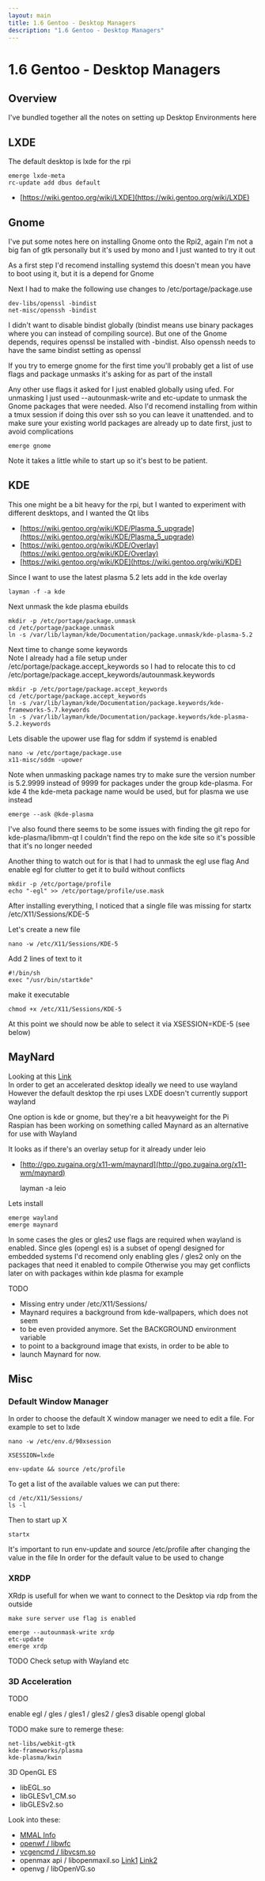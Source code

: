 ```yaml
---
layout: main
title: 1.6 Gentoo - Desktop Managers
description: "1.6 Gentoo - Desktop Managers"
---
```


# 1.6 Gentoo - Desktop Managers

## Overview

I've bundled together all the notes on setting up Desktop Environments here

## LXDE

The default desktop is lxde for the rpi

    emerge lxde-meta
    rc-update add dbus default

* [https://wiki.gentoo.org/wiki/LXDE](https://wiki.gentoo.org/wiki/LXDE)

## Gnome

I've put some notes here on installing Gnome onto the Rpi2,
again I'm not a big fan of gtk personally but it's used by mono
and I just wanted to try it out

As a first step I'd recomend installing systemd
this doesn't mean you have to boot using it, but it is a depend for Gnome

Next I had to make the following use changes to /etc/portage/package.use

    dev-libs/openssl -bindist
    net-misc/openssh -bindist

I didn't want to disable bindist globally
(bindist means use binary packages where you can instead of compiling source).
But one of the Gnome depends, requires openssl be installed with -bindist.
Also openssh needs to have the same bindist setting as openssl

If you try to emerge gnome for the first time you'll probably get a list of use flags
and package unmasks it's asking for as part of the install

Any other use flags it asked for I just enabled globally using ufed.
For unmasking I just used --autounmask-write and etc-update to unmask the Gnome packages that were needed.
Also I'd recomend installing from within a tmux session if doing this over ssh so you can leave it unattended.
and to make sure your existing world packages are already up to date first, just to avoid complications

    emerge gnome

Note it takes a little while to start up so it's best to be patient.

## KDE

This one might be a bit heavy for the rpi,
but I wanted to experiment with different desktops, and I wanted the Qt libs

* [https://wiki.gentoo.org/wiki/KDE/Plasma_5_upgrade](https://wiki.gentoo.org/wiki/KDE/Plasma_5_upgrade)
* [https://wiki.gentoo.org/wiki/KDE/Overlay](https://wiki.gentoo.org/wiki/KDE/Overlay)
* [https://wiki.gentoo.org/wiki/KDE](https://wiki.gentoo.org/wiki/KDE)

Since I want to use the latest plasma 5.2 lets add in the kde overlay

    layman -f -a kde

Next unmask the kde plasma ebuilds

    mkdir -p /etc/portage/package.unmask
    cd /etc/portage/package.unmask
    ln -s /var/lib/layman/kde/Documentation/package.unmask/kde-plasma-5.2

Next time to change some keywords <br />
Note I already had a file setup under /etc/portage/package.accept_keywords
so I had to relocate this to cd /etc/portage/package.accept_keywords/autounmask.keywords

    mkdir -p /etc/portage/package.accept_keywords
    cd /etc/portage/package.accept_keywords
    ln -s /var/lib/layman/kde/Documentation/package.keywords/kde-frameworks-5.7.keywords
    ln -s /var/lib/layman/kde/Documentation/package.keywords/kde-plasma-5.2.keywords 

Lets disable the upower use flag for sddm if systemd is enabled

    nano -w /etc/portage/package.use
    x11-misc/sddm -upower

Note when unmasking package names try to make sure the version number is 5.2.9999 instead of 9999
for packages under the group kde-plasma.
For kde 4 the kde-meta package name would be used, but for plasma we use instead

    emerge --ask @kde-plasma

I've also found there seems to be some issues with finding the git repo for kde-plasma/libmm-qt
I couldn't find the repo on the kde site so it's possible that it's no longer needed

Another thing to watch out for is that I had to unmask the egl use flag
And enable egl for clutter to get it to build without conflicts

    mkdir -p /etc/portage/profile
    echo "-egl" >> /etc/portage/profile/use.mask

After installing everything, I noticed that a single file was missing for startx
/etc/X11/Sessions/KDE-5

Let's create a new file

    nano -w /etc/X11/Sessions/KDE-5

Add 2 lines of text to it

    #!/bin/sh
    exec "/usr/bin/startkde"

make it executable

    chmod +x /etc/X11/Sessions/KDE-5

At this point we should now be able to select it via XSESSION=KDE-5 (see below)

## MayNard

Looking at this [Link](http://www.raspberrypi.org/preview-the-upcoming-maynard-desktop/) <br />
In order to get an accelerated desktop ideally we need to use wayland
However the default desktop the rpi uses LXDE doesn't currently support wayland

One option is kde or gnome, but they're a bit heavyweight for the Pi <br />
Raspian has been working on something called Maynard as an alternative for use with Wayland

It looks as if there's an overlay setup for it already under leio

* [http://gpo.zugaina.org/x11-wm/maynard](http://gpo.zugaina.org/x11-wm/maynard)

    layman -a leio

Lets install

    emerge wayland
    emerge maynard

In some cases the gles or gles2 use flags are required when wayland is enabled.
Since gles (opengl es) is a subset of opengl designed for embedded systems
I'd recomend only enabling gles / gles2 only on the packages that need it enabled to compile
Otherwise you may get conflicts later on with packages within kde plasma for example


TODO 

 * Missing entry under /etc/X11/Sessions/
 * Maynard requires a background from kde-wallpapers, which does not seem
 * to be even provided anymore. Set the BACKGROUND environment variable
 * to point to a background image that exists, in order to be able to
 * launch Maynard for now.

## Misc

### Default Window Manager

In order to choose the default X window manager we need to edit a file.
For example to set to lxde

    nano -w /etc/env.d/90xsession
    
    XSESSION=lxde

    env-update && source /etc/profile

To get a list of the available values we can put there:

    cd /etc/X11/Sessions/
    ls -l

Then to start up X

    startx

It's important to run env-update and source /etc/profile after changing the value in the file
In order for the default value to be used to change

### XRDP

XRdp is usefull for when we want to connect to the Desktop via rdp from the outside

    make sure server use flag is enabled
    
    emerge --autounmask-write xrdp
    etc-update
    emerge xrdp

TODO Check setup with Wayland etc

### 3D Acceleration

TODO

enable egl / gles / gles1 / gles2 / gles3
disable opengl global

TODO make sure to remerge these:

    net-libs/webkit-gtk
    kde-frameworks/plasma
    kde-plasma/kwin

3D OpenGL ES

 * libEGL.so
 * libGLESv1_CM.so
 * libGLESv2.so

Look into these:

 * [MMAL Info](http://blog.oklahome.net/2014/09/what-ive-learned-about-mmal-raspberry.html)
 * [openwf / libwfc](http://www.phoronix.com/scan.php?page=news_item&px=MTE1MjE)
 * [vcgencmd / libvcsm.so](http://elinux.org/RPI_vcgencmd_usage)
 * openmax api / libopenmaxil.so [Link1](https://github.com/tjormola/rpi-openmax-demos/) [Link2](http://www.raspberrypi.org/forums/viewtopic.php?t=56964&p=477273)
 * openvg / libOpenVG.so
